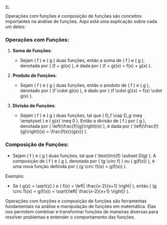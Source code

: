 [&larr;](../index.md)

Operações com funções e composição de funções são conceitos importantes na análise de funções. Aqui está uma explicação sobre cada um deles:

### Operações com Funções:
1. **Soma de Funções**:
   - Sejam \( f \) e \( g \) duas funções, então a soma de \( f \) e \( g \), denotada por \( (f + g)(x) \), é dada por \( (f + g)(x) = f(x) + g(x) \).

2. **Produto de Funções**:
   - Sejam \( f \) e \( g \) duas funções, então o produto de \( f \) e \( g \), denotado por \( (f \cdot g)(x) \), é dado por \( (f \cdot g)(x) = f(x) \cdot g(x) \).

3. **Divisão de Funções**:
   - Sejam \( f \) e \( g \) duas funções, tal que \( D_f \cap D_g \neq \emptyset \) e \( g(x) \neq 0 \). Então a divisão de \( f \) por \( g \), denotada por \( \left(\frac{f}{g}\right)(x) \), é dada por \( \left(\frac{f}{g}\right)(x) = \frac{f(x)}{g(x)} \).

### Composição de Funções:
- Sejam \( f \) e \( g \) duas funções, tal que \( \text{Im}(f) \subset D(g) \). A composição de \( f \) e \( g \), denotada por \( (g \circ f) \) ou \( g(f(x)) \), é uma nova função definida por \( (g \circ f)(x) = g(f(x)) \).
  
Exemplo:
- Se \( g(z) = \sqrt{z} \) e \( f(x) = \left| \frac{x-2}{x+1} \right| \), então \( (g \circ f)(x) = g(f(x)) = \sqrt{\left| \frac{x-2}{x+1} \right|} \).

Operações com funções e composição de funções são ferramentas fundamentais na análise e manipulação de funções em matemática. Elas nos permitem combinar e transformar funções de maneiras diversas para resolver problemas e entender o comportamento das funções.